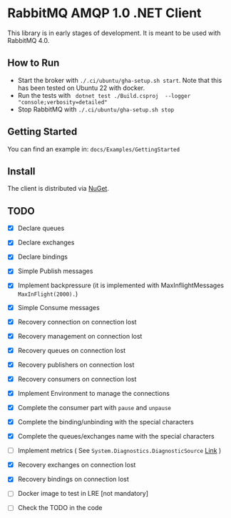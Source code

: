 # RabbitMQ AMQP 1.0 .NET Client

This library is in early stages of development. It is meant to be used with RabbitMQ 4.0.

## How to Run

- Start the broker with `./.ci/ubuntu/gha-setup.sh start`. Note that this has been tested on Ubuntu 22 with docker.
- Run the tests with ` dotnet test ./Build.csproj  --logger "console;verbosity=detailed"`
- Stop RabbitMQ with `./.ci/ubuntu/gha-setup.sh stop`

## Getting Started

You can find an example in: `docs/Examples/GettingStarted`

## Install

The client is distributed via [NuGet](https://www.nuget.org/packages/RabbitMQ.AMQP.Client/).

## TODO

- [x] Declare queues
- [x] Declare exchanges
- [x] Declare bindings
- [x] Simple Publish messages
- [x] Implement backpressure (it is implemented with MaxInflightMessages `MaxInFlight(2000).`)
- [x] Simple Consume messages
- [x] Recovery connection on connection lost
- [x] Recovery management on connection lost
- [x] Recovery queues on connection lost
- [x] Recovery publishers on connection lost
- [x] Recovery consumers on connection lost
- [x] Implement Environment to manage the connections
- [x] Complete the consumer part with `pause` and `unpause`
- [x] Complete the binding/unbinding with the special characters
- [x] Complete the queues/exchanges name with the special characters
- [ ] Implement metrics ( See `System.Diagnostics.DiagnosticSource` [Link](https://learn.microsoft.com/en-us/dotnet/core/diagnostics/metrics-instrumentation) )
- [x] Recovery exchanges on connection lost
- [x] Recovery bindings on connection lost
- [ ] Docker image to test in LRE [not mandatory]
- [ ] Check the TODO in the code

